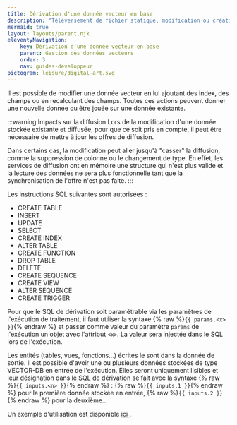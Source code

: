 ```yaml
---
title: Dérivation d'une donnée vecteur en base
description: "Téléversement de fichier statique, modification ou création d'une donnée stockée vecteur à partir d'une autre"
mermaid: true
layout: layouts/parent.njk
eleventyNavigation:
    key: Dérivation d'une donnée vecteur en base
    parent: Gestion des données vecteurs
    order: 3
    nav: guides-developpeur
pictogram: leisure/digital-art.svg
---
```


Il est possible de modifier une donnée vecteur en lui ajoutant des index, des champs ou en recalculant des champs. Toutes ces actions peuvent donner une nouvelle donnée ou être jouée sur une donnée existante.

:::warning Impacts sur la diffusion
Lors de la modification d'une donnée stockée existante et diffusée, pour que ce soit pris en compte, il peut être nécessaire de mettre à jour les offres de diffusion.

Dans certains cas, la modification peut aller jusqu'à "casser" la diffusion, comme la suppression de colonne ou le changement de type. En effet, les services de diffusion ont en mémoire une structure qui n'est plus valide et la lecture des données ne sera plus fonctionnelle tant que la synchronisation de l'offre n'est pas faite.
:::

Les instructions SQL suivantes sont autorisées :

- CREATE TABLE
- INSERT
- UPDATE
- SELECT
- CREATE INDEX
- ALTER TABLE
- CREATE FUNCTION
- DROP TABLE
- DELETE
- CREATE SEQUENCE
- CREATE VIEW
- ALTER SEQUENCE
- CREATE TRIGGER

Pour que le SQL de dérivation soit paramétrable via les paramètres de l'exécution de traitement, il faut utiliser la syntaxe {% raw %}`{{ params.<x> }}`{% endraw %} et passer comme valeur du paramètre `params` de l'exécution un objet avec l'attribut `<x>`. La valeur sera injectée dans le SQL lors de l'exécution.

Les entités (tables, vues, fonctions...) écrites le sont dans la donnée de sortie. Il est possible d'avoir une ou plusieurs données stockées de type VECTOR-DB en entrée de l'exécution. Elles seront uniquement lisibles et leur désignation dans le SQL de dérivation se fait avec la syntaxe {% raw %}`{{ inputs.<n> }}`{% endraw %} : {% raw %}`{{ inputs.1 }}`{% endraw %} pour la première donnée stockée en entrée, {% raw %}`{{ inputs.2 }}`{% endraw %} pour la deuxième...

Un exemple d'utilisation est disponible
<a title="ici" 
   id="link-10" 
   href="../derivation/exemple" 
   target="\_self"
   rel="noopener external" 
   class="fr-link fr-icon-arrow-right-line fr-link--icon-right">
ici
</a>.
